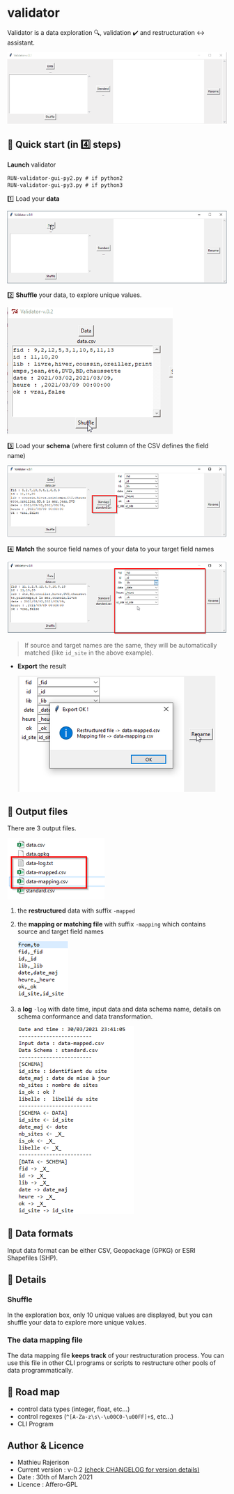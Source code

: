 # validator

Validator is a data exploration 🔍, validation ✔️ and restructuration ↔️ assistant.

![](images/demo.gif)

## 📘 Quick start (in 4️⃣ steps)
**Launch** validator

	RUN-validator-gui-py2.py # if python2
	RUN-validator-gui-py3.py # if python3

1️⃣ Load your **data**

![](images/load-data.png)

2️⃣  **Shuffle** your data, to explore unique values.

![](images/demo-shuffle.gif)

3️⃣ Load your **schema** (where first column of the CSV defines the field name)

![](images/standard.png)

4️⃣ **Match** the source field names of your data to your target field names

![](images/match.png)

> If source and target names are the same, they will be automatically matched (like `id_site` in the above example).

- **Export** the result

	![](images/rename.png)

## 📄 Output files

There are 3 output files.

![](images/exports.png)

1. the **restructured** data with suffix `-mapped`
2. the **mapping or matching file** with suffix `-mapping` which contains source and target field names

	![](images/mapping.png)

3. a **log** `-log` with date time, input data and data schema name, details on schema conformance and data transformation.

	![](images/log.png)

## 📄 Data formats
Input data format can be either CSV, Geopackage (GPKG) or ESRI Shapefiles (SHP).

## 🔎 Details
### Shuffle
In the exploration box, only 10 unique values are displayed, but you can shuffle your data to explore more unique values.

### The data mapping file
The data mapping file **keeps track** of your restructuration process. You can use this file in other CLI programs or scripts to restructure other pools of data programmatically.

## 🚗 Road map
- control data types (integer, float, etc...)
- control regexes (`^[A-Za-z\s\-\u00C0-\u00FF]+$`, etc...)
- CLI Program

## Author & Licence
- Mathieu Rajerison
- Current version : v-0.2 [(check CHANGELOG for version details)](CHANGELOG.md)
- Date : 30th of March 2021
- Licence : Affero-GPL


